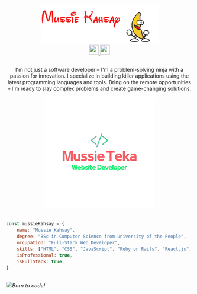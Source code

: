 <div align="center">
  <img src="mussiekahsay.gif" alt="profile-picture"/> <div align='center'>
    <a href='https://www.linkedin.com/in/mussieteka/' target='_blank'>
      <img width="26" height="26" src="https://img.icons8.com/color/48/null/linkedin-2--v1.png"/>
    </a>
    <a href="mailto:mussieteka@gmail.com" target='_blank'>
        <img width="26" height="26" src="https://img.icons8.com/fluency/48/null/apple-mail.png"/>
    </a>
  </div>
    <h2></h2>
</div>

<div align='center'>  
<p> I'm not just a software developer – I'm a problem-solving ninja with a passion for innovation. I specialize in building killer applications using the latest programming languages and tools. Bring on the remote opportunities – I'm ready to slay complex problems and create game-changing solutions.</p>
   <img src="mussie.png" width = "300"/>
</div>

<div align ="left">
  
  ```javascript
  
  const mussieKahsay = {
      name: "Mussie Kahsay",
      degree: "BSc in Computer Science from University of the People",
      occupation: "Full-Stack Web Developer",
      skills: ["HTML", "CSS", "JavaScript", "Ruby on Rails", "React.js", "Redux", "Bootstrap"],
      isProfessional: true,
      isFullStack: true,
  }
  
  ```
</div>  

<div align='left'>
  <h2> </h2>
  <img src="https://media.giphy.com/media/LnQjpWaON8nhr21vNW/giphy.gif" width="60"><em>Born to code!</em>
</div>
